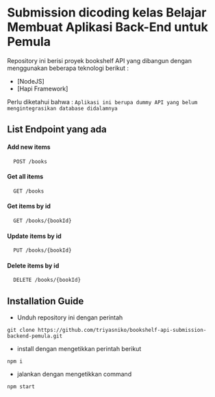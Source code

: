 # Submission dicoding kelas Belajar Membuat Aplikasi Back-End untuk Pemula

Repository ini berisi proyek bookshelf API yang dibangun dengan menggunakan
beberapa teknologi berikut :
- [NodeJS]
- [Hapi Framework]

Perlu diketahui bahwa :
`Aplikasi ini berupa dummy API yang belum mengintegrasikan database didalamnya`

## List Endpoint yang ada
#### Add new items
```http
  POST /books
```
#### Get all items
```http
  GET /books
```
#### Get items by id
```http
  GET /books/{bookId}
```
#### Update items by id
```http
  PUT /books/{bookId}
```
#### Delete items by id
```http
  DELETE /books/{bookId}
```

## Installation Guide
- Unduh repository ini dengan perintah
```
git clone https://github.com/triyasniko/bookshelf-api-submission-backend-pemula.git
```
- install dengan mengetikkan perintah berikut
```
npm i
```
- jalankan dengan mengetikkan command
```
npm start
```